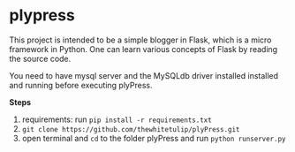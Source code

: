 plypress
=======

This project is intended to be a simple blogger in Flask, which is a micro framework in Python. One can learn various concepts of Flask by reading the source code.

You need to have mysql server and the MySQLdb driver installed installed and running before executing plyPress.

**Steps**
1. requirements: run `pip install -r requirements.txt`
2. `git clone https://github.com/thewhitetulip/plyPress.git`
3.  open terminal and `cd` to the folder plyPress and run `python runserver.py`